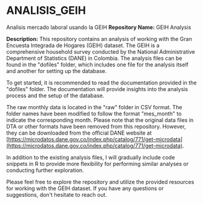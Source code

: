 # ANALISIS_GEIH
Analisis mercado laboral usando la GEIH
**Repository Name:** GEIH Analysis

**Description:**
This repository contains an analysis of working with the Gran Encuesta Integrada de Hogares (GEIH) dataset. The GEIH is a comprehensive household survey conducted by the National Administrative Department of Statistics (DANE) in Colombia. The analysis files can be found in the "dofiles" folder, which includes one file for the analysis itself and another for setting up the database.

To get started, it is recommended to read the documentation provided in the "dofiles" folder. 
The documentation will provide insights into the analysis process and the setup of the database.

The raw monthly data is located in the "raw" folder in CSV format. The folder names have been modified to follow the format "mes_month" to indicate the corresponding month. 
Please note that the original data files in DTA or other formats have been removed from this repository. 
However, they can be downloaded from the official DANE website at [https://microdatos.dane.gov.co/index.php/catalog/771/get-microdata](https://microdatos.dane.gov.co/index.php/catalog/771/get-microdata).

In addition to the existing analysis files, I will gradually include code snippets in R to provide more flexibility for performing similar analyses or conducting further exploration.

Please feel free to explore the repository and utilize the provided resources for working with the GEIH dataset. 
If you have any questions or suggestions, don't hesitate to reach out.
